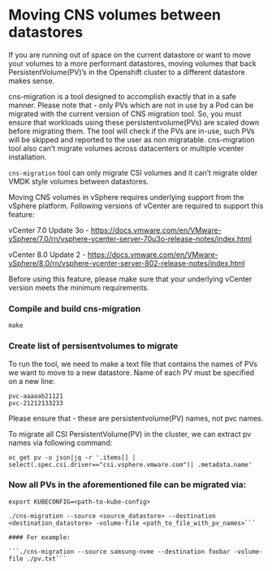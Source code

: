 # Moving CNS volumes between datastores


If you are running out of space on the current datastore or want to move your volumes to a more performant datastores, moving volumes that back PersistentVolume(PV)’s in the Openshift cluster to a different datastore makes sense.

cns-migration is a tool designed to accomplish exactly that in a safe manner. Please note that - only PVs which are not in use by a Pod can be migrated with the current version of CNS migration tool. So, you must ensure that workloads using these persistentvolume(PVs) are scaled down before migrating them. The tool will check if the PVs are in-use, such PVs will be skipped and reported to the user as non migratable. cns-migration tool also can’t migrate volumes across datacenters or multiple vcenter installation.

`cns-migration` tool can only migrate CSI volumes and it can’t migrate older VMDK style volumes between datastores.

Moving CNS volumes in vSphere requires underlying support from the vSphere platform. Following versions of vCenter are required to support this feature:

vCenter 7.0 Update 3o - https://docs.vmware.com/en/VMware-vSphere/7.0/rn/vsphere-vcenter-server-70u3o-release-notes/index.html


vCenter 8.0 Update 2 -  https://docs.vmware.com/en/VMware-vSphere/8.0/rn/vsphere-vcenter-server-802-release-notes/index.html

Before using this feature, please make sure that your underlying vCenter version meets the minimum requirements.

### Compile and build cns-migration

`make`

### Create list of persisentvolumes to migrate

To run the tool, we need to make a text file that contains the names of PVs we want to move to a new datastore. Name of each PV must be specified on a new line:

```
pvc-aaaaab21121
pvc-21212133233
```

Please ensure that - these are persistentvolume(PV) names, not pvc names.

To migrate all CSI PersistentVolume(PV) in the cluster, we can extract pv names via following command:


```oc get pv -o json|jq -r '.items[] | select(.spec.csi.driver=="csi.vsphere.vmware.com")| .metadata.name'```


### Now all PVs in the aforementioned file can be migrated via:

```
export KUBECONFIG=<path-to-kube-config>

./cns-migration --source <source_datastore> --destination <destination_datastore> -volume-file <path_to_file_with_pv_names>```

#### For example:

```./cns-migration --source samsung-nvme --destination foobar -volume-file ./pv.txt```
